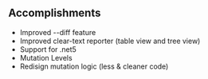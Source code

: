 ## Accomplishments
- Improved --diff feature
- Improved clear-text reporter (table view and tree view)
- Support for .net5
- Mutation Levels
- Redisign mutation logic (less & cleaner code)
